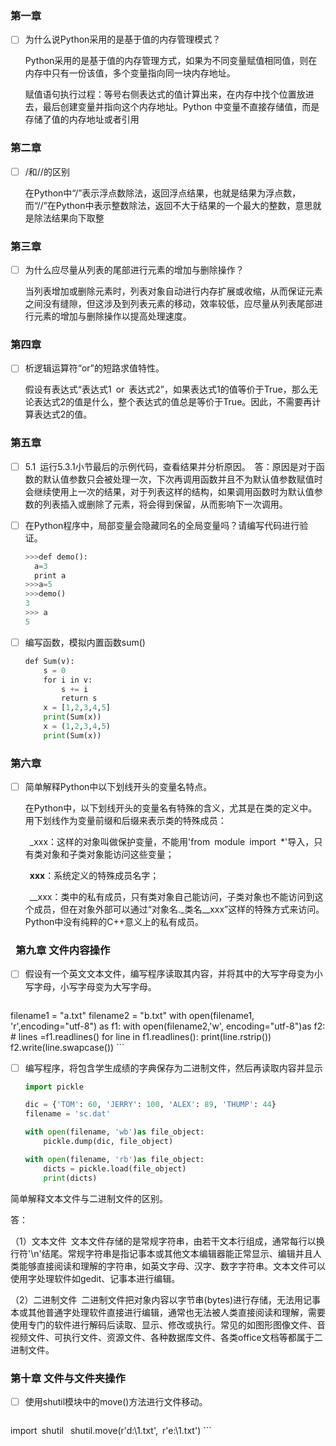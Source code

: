 ### 第一章

- [ ] 为什么说Python采用的是基于值的内存管理模式？

  Python采用的是基于值的内存管理方式，如果为不同变量赋值相同值，则在内存中只有一份该值，多个变量指向同一块内存地址。
  
  赋值语句执行过程：等号右侧表达式的值计算出来，在内存中找个位置放进去，最后创建变量并指向这个内存地址。Python 中变量不直接存储值，而是存储了值的内存地址或者引用

### 第二章 

- [ ] /和//的区别

  在Python中“/”表示浮点数除法，返回浮点结果，也就是结果为浮点数，而“//”在Python中表示整数除法，返回不大于结果的一个最大的整数，意思就是除法结果向下取整                                                                                                                                                                                                                                                                                                                                                                                                                                                                                                                                                                                                                                                                                                                                                                                                                                      

### 第三章

- [ ] 为什么应尽量从列表的尾部进行元素的增加与删除操作？

  当列表增加或删除元素时，列表对象自动进行内存扩展或收缩，从而保证元素之间没有缝隙，但这涉及到列表元素的移动，效率较低，应尽量从列表尾部进行元素的增加与删除操作以提高处理速度。
  
### 第四章

- [ ] 析逻辑运算符“or”的短路求值特性。

  假设有表达式“表达式1 or 表达式2”，如果表达式1的值等价于True，那么无论表达式2的值是什么，整个表达式的值总是等价于True。因此，不需要再计算表达式2的值。

### 第五章

- [ ] 5.1 运行5.3.1小节最后的示例代码，查看结果并分析原因。 答：原因是对于函数的默认值参数只会被处理一次，下次再调用函数并且不为默认值参数赋值时会继续使用上一次的结果，对于列表这样的结构，如果调用函数时为默认值参数的列表插入或删除了元素，将会得到保留，从而影响下一次调用。

- [ ] 在Python程序中，局部变量会隐藏同名的全局变量吗？请编写代码进行验证。

  ```python
  >>>def demo():  
  	a=3  
  	print a    
  >>>a=5 
  >>>demo() 
  3 
  >>> a 
  5 
  ```

- [ ] 编写函数，模拟内置函数sum()

  ```python
  def Sum(v):    
      s = 0    
      for i in v:         
          s += i     
          return s 
      x = [1,2,3,4,5] 
      print(Sum(x)) 
      x = (1,2,3,4,5) 
      print(Sum(x))
  ```
### 第六章

- [ ] 简单解释Python中以下划线开头的变量名特点。

  在Python中，以下划线开头的变量名有特殊的含义，尤其是在类的定义中。用下划线作为变量前缀和后缀来表示类的特殊成员：

   _xxx：这样的对象叫做保护变量，不能用'from module import *'导入，只有类对象和子类对象能访问这些变量； 

   __xxx__：系统定义的特殊成员名字；

   __xxx：类中的私有成员，只有类对象自己能访问，子类对象也不能访问到这个成员，但在对象外部可以通过“对象名._类名__xxx”这样的特殊方式来访问。Python中没有纯粹的C++意义上的私有成员。

###  第九章 文件内容操作

- [ ] 假设有一个英文文本文件，编写程序读取其内容，并将其中的大写字母变为小写字母，小写字母变为大写字母。

	```python
filename1 = "a.txt"
filename2 = "b.txt"
with open(filename1, 'r',encoding="utf-8") as f1:
    with open(filename2,'w', encoding="utf-8")as f2:
        # lines =f1.readlines()
        for line in f1.readlines():
            print(line.rstrip())
            f2.write(line.swapcase())
	```

- [ ] 编写程序，将包含学生成绩的字典保存为二进制文件，然后再读取内容并显示

  ```python
  import pickle
  
  dic = {'TOM': 60, 'JERRY': 100, 'ALEX': 89, 'THUMP': 44}
  filename = 'sc.dat'
  
  with open(filename, 'wb')as file_object:
      pickle.dump(dic, file_object)
  
  with open(filename, 'rb')as file_object:
      dicts = pickle.load(file_object)
      print(dicts)
  
  ```

  

简单解释文本文件与二进制文件的区别。 

答： 

（1）文本文件 文本文件存储的是常规字符串，由若干文本行组成，通常每行以换行符'\n'结尾。常规字符串是指记事本或其他文本编辑器能正常显示、编辑并且人类能够直接阅读和理解的字符串，如英文字母、汉字、数字字符串。文本文件可以使用字处理软件如gedit、记事本进行编辑。 

（2）二进制文件 二进制文件把对象内容以字节串(bytes)进行存储，无法用记事本或其他普通字处理软件直接进行编辑，通常也无法被人类直接阅读和理解，需要使用专门的软件进行解码后读取、显示、修改或执行。常见的如图形图像文件、音视频文件、可执行文件、资源文件、各种数据库文件、各类office文档等都属于二进制文件。

### 第十章 文件与文件夹操作

- [ ] 使用shutil模块中的move()方法进行文件移动。

	```python
 import shutil 
 shutil.move(r'd:\1.txt', r'e:\1.txt')
	```

  

